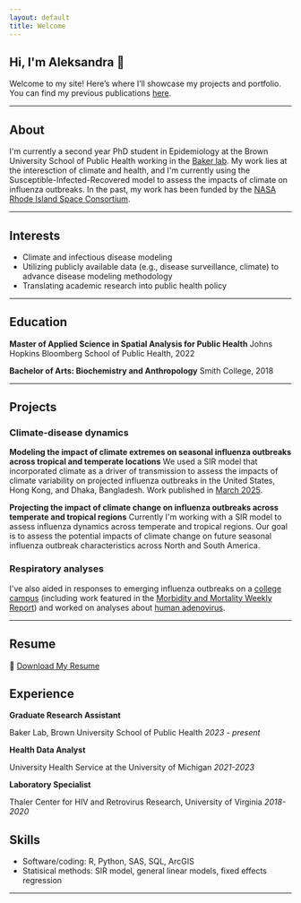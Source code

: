 ```yaml
---
layout: default
title: Welcome
---
```

## Hi, I'm Aleksandra 👋

Welcome to my site! Here’s where I’ll showcase my projects and portfolio.
You can find my previous publications [here](https://scholar.google.com/citations?user=e10nsZ8AAAAJ&hl=en).

---
## About
I'm currently a second year PhD student in Epidemiology at the Brown University School of Public Health working in the [Baker lab](https://www.rachelelizabethbaker.com). My work lies at the interesction of climate and health, and I'm currently using the Susceptible-Infected-Recovered model to assess the impacts of climate on influenza outbreaks. In the past, my work has been funded by the [NASA Rhode Island Space Consortium](https://sites.brown.edu/rispacegrant/).

---
## Interests
- Climate and infectious disease modeling
- Utilizing publicly available data (e.g., disease surveillance, climate) to advance disease modeling methodology
- Translating academic research into public health policy

---
## Education
**Master of Applied Science in Spatial Analysis for Public Health**
Johns Hopkins Bloomberg School of Public Health, 2022

**Bachelor of Arts: Biochemistry and Anthropology**
Smith College, 2018

---
## Projects

### Climate-disease dynamics
**Modeling the impact of climate extremes on seasonal influenza outbreaks across tropical and temperate locations**
We used a SIR model that incorporated climate as a driver of transmission to assess the impacts of climate variability on projected influenza outbreaks in the United States, Hong Kong, and Dhaka, Bangladesh. Work published in [March 2025](https://agupubs.onlinelibrary.wiley.com/doi/full/10.1029/2024GH001138). 

**Projecting the impact of climate change on influenza outbreaks across temperate and tropical regions**
Currently I'm working with a SIR model to assess influenza dynamics across temperate and tropical regions. Our goal is to assess the potential impacts of climate change on future seasonal influenza outbreak characteristics across North and South America. 

### Respiratory analyses
I've also aided in responses to emerging influenza outbreaks on a [college campus](https://onlinelibrary.wiley.com/doi/full/10.1111/irv.13151) (including work featured in the [Morbidity and Mortality Weekly Report](https://www.cdc.gov/mmwr/volumes/70/wr/mm7049e1.htm)) and worked on analyses about [human adenovirus](https://academic.oup.com/ofid/article/11/5/ofae192/7641318).

---
## Resume
📄 [Download My Resume](/assets/20250412_AStamper_CV.pdf)
## Experience
**Graduate Research Assistant**

Baker Lab, Brown University School of Public Health
*2023 - present*

**Health Data Analyst**

University Health Service at the University of Michigan
*2021-2023*

**Laboratory Specialist**

Thaler Center for HIV and Retrovirus Research, University of Virginia
*2018-2020*

## Skills
- Software/coding: R, Python, SAS, SQL, ArcGIS
- Statisical methods: SIR model, general linear models, fixed effects regression

---
